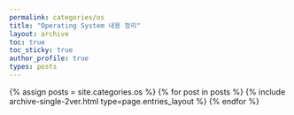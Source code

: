 ```yaml
---
permalink: categories/os
title: "Operating System 내용 정리"
layout: archive
toc: true
toc_sticky: true
author_profile: true
types: posts
---
```


{% assign posts = site.categories.os %}
{% for post in posts %}
  {% include archive-single-2ver.html type=page.entries_layout %}
{% endfor %}